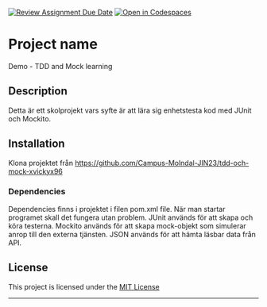 [![Review Assignment Due Date](https://classroom.github.com/assets/deadline-readme-button-24ddc0f5d75046c5622901739e7c5dd533143b0c8e959d652212380cedb1ea36.svg)](https://classroom.github.com/a/-Un0hjO8)
[![Open in Codespaces](https://classroom.github.com/assets/launch-codespace-7f7980b617ed060a017424585567c406b6ee15c891e84e1186181d67ecf80aa0.svg)](https://classroom.github.com/open-in-codespaces?assignment_repo_id=11289260)
# Project name
Demo - TDD and Mock learning

## Description

Detta är ett skolprojekt vars syfte är att lära sig enhetstesta kod med JUnit och Mockito.

## Installation

Klona projektet från https://github.com/Campus-Molndal-JIN23/tdd-och-mock-xvickyx96

### Dependencies

Dependencies finns i projektet i filen pom.xml file. När man startar programet skall det fungera utan problem. 
JUnit används för att skapa och köra testerna.
Mockito används för att skapa mock-objekt som simulerar anrop till den externa tjänsten.
JSON används för att hämta läsbar data från API.

## License

This project is licensed under the [MIT License](https://opensource.org/licenses/MIT)

-----------------------------------------------------------------------------------------------------------------------------------------------------------------------------------------
